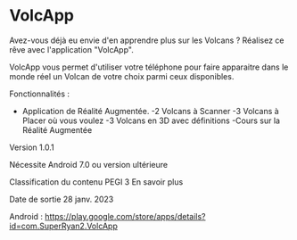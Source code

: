 # VolcApp
Avez-vous déjà eu envie d'en apprendre plus sur les Volcans ?
Réalisez ce rêve avec l'application "VolcApp".

VolcApp vous permet d'utiliser votre téléphone pour faire apparaitre dans le monde réel un Volcan de votre choix parmi ceux disponibles.

Fonctionnalités :
- Application de Réalité Augmentée.
-2 Volcans à Scanner
-3 Volcans à Placer où vous voulez
-3 Volcans en 3D avec définitions
-Cours sur la Réalité Augmentée


Version
1.0.1

Nécessite Android
7.0 ou version ultérieure

Classification du contenu
PEGI 3 En savoir plus

Date de sortie
28 janv. 2023

Android : https://play.google.com/store/apps/details?id=com.SuperRyan2.VolcApp


